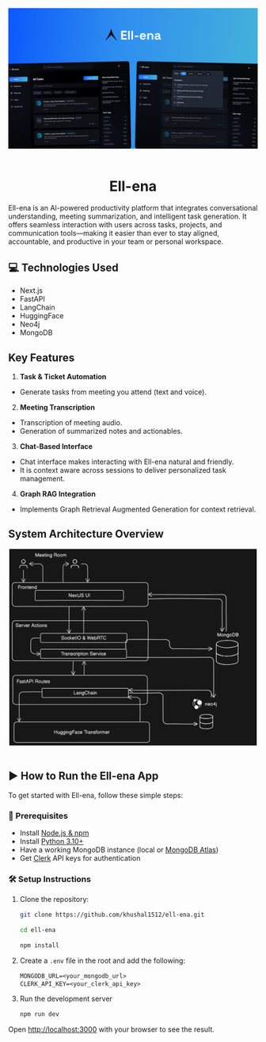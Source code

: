<div align="center">
  <span>
    <img src="public/assets/images/Thumbnail.jpg" alt="Ell-ena logo" width="800" height="auto" />
  </span>
  <br><br>

# Ell-ena
</div>

Ell-ena is an AI-powered productivity platform that integrates conversational understanding, meeting summarization, and intelligent task generation. It offers seamless interaction with users across tasks, projects, and communication tools—making it easier than ever to stay aligned, accountable, and productive in your team or personal workspace.

## 💻 Technologies Used

- Next.js
- FastAPI
- LangChain
- HuggingFace
- Neo4j
- MongoDB

## Key Features

1.  **Task & Ticket Automation**

*   Generate tasks from meeting you attend (text and voice).

2.  **Meeting Transcription**

*   Transcription of meeting audio.
*   Generation of summarized notes and actionables.

3.  **Chat-Based Interface**

*   Chat interface makes interacting with Ell-ena natural and friendly.
*   It is context aware across sessions to deliver personalized task management.

4.  **Graph RAG Integration**

*   Implements Graph Retrieval Augmented Generation for context retrieval.

## System Architecture Overview
<div align="center">
  <span>
    <img src="public/assets/images/ArchitectureOverview.png" alt="Ell-ena logo" width="500" height="auto" />
  </span>
  <br><br>
</div>

## ▶️ How to Run the Ell-ena App

To get started with Ell-ena, follow these simple steps:

### 🔧 Prerequisites

- Install [Node.js & npm](https://nodejs.org/)
- Install [Python 3.10+](https://www.python.org/downloads/)
- Have a working MongoDB instance (local or [MongoDB Atlas](https://www.mongodb.com/cloud/atlas))
- Get [Clerk](https://clerk.dev) API keys for authentication


### 🛠 Setup Instructions

1. Clone the repository:
   ```bash
   git clone https://github.com/khushal1512/ell-ena.git
   ```
   ```bash
   cd ell-ena
   ```
   ```bash
   npm install
   ```

2. Create a ```.env``` file in the root and add the following: 
   ```env
   MONGODB_URL=<your_mongodb_url>
   CLERK_API_KEY=<your_clerk_api_key>
   ```
3. Run the development server
   ```bash
   npm run dev
   ```


Open [http://localhost:3000](http://localhost:3000) with your browser to see the result.

